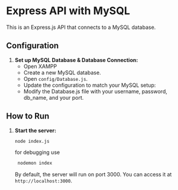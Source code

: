 # Express API with MySQL

This is an Express.js API that connects to a MySQL database.

## Configuration

1. **Set up MySQL Database & Database Connection:**
    - Open XAMPP
    - Create a new MySQL database.
    - Open `config/Database.js`.
    - Update the configuration to match your MySQL setup:
    - Modify the Database.js file with your username, password, db_name, and your port.

## How to Run

1. **Start the server:**

      ```sh
      node index.js
      ```
    for debugging use
     ```sh
      nodemon index
    ```
   By default, the server will run on port 3000. You can access it at `http://localhost:3000`.
